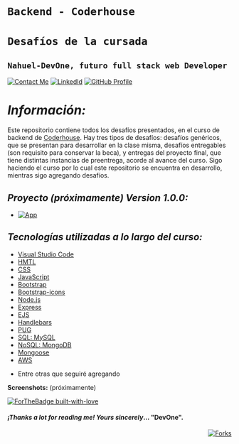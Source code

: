 # **`Backend - Coderhouse`** 
# **`Desafíos de la cursada`**
## **`Nahuel-DevOne, futuro full stack web Developer`**

[![Contact Me](https://img.shields.io/badge/Email-informational?style=for-the-badge&logo=Mail.Ru&logoColor=fff&color=red)](mailto:nahue.developer1@gmail.com)
[![LinkedId](https://img.shields.io/badge/LinkedIn-informational?style=for-the-badge&logo=linkedin&logoColor=fff&color=blue)](https://www.linkedin.com/in/nahuel-developer/)
[![GitHub Profile](https://img.shields.io/badge/GitHub-informational?style=for-the-badge&logo=GitHub&logoColor=fff&color=23272d)](https://github.com/Nahuel-DevOne)

# *Información:*

Este repositorio contiene todos los desafíos presentados, en el curso de backend de [Coderhouse](https://www.coderhouse.com/). 
Hay tres tipos de desafíos: desafíos genéricos, que se presentan para desarrollar en la clase misma, desafíos entregables (son requisito para conservar la beca), y entregas del proyecto final, que tiene distintas instancias de preentrega, acorde al avance del curso.
Sigo haciendo el curso por lo cual este repositorio se encuentra en desarrollo, mientras sigo agregando desafíos.

## *Proyecto (próximamente) Version 1.0.0:*

- [![App](https://img.shields.io/badge/Ecommerce-informational?style=for-the-badge&logo=node.js&logoColor=fff&color=darkgreen)](https://nahuel-devone.github.io/alura-geek/)

<!-- - Se usa como base de datos MongoDB -->

## *Tecnologías utilizadas a lo largo del curso:*

- [Visual Studio Code](https://code.visualstudio.com/)
- [HMTL](https://developer.mozilla.org/es/docs/Web/HTML)
- [CSS](https://developer.mozilla.org/es/docs/Web/CSS)
- [JavaScript](https://developer.mozilla.org/es/docs/Web/JavaScript)
- [Bootstrap](https://getbootstrap.com/)
- [Bootstrap-icons](https://icons.getbootstrap.com/)
- [Node.js](https://nodejs.org/es/)
- [Express](https://expressjs.com/)
- [EJS](https://ejs.co/)
- [Handlebars](https://handlebarsjs.com/)
- [PUG](https://pugjs.org/api/getting-started.html)
- [SQL: MySQL](https://www.mysql.com/)
- [NoSQL: MongoDB](https://www.mongodb.com/es)
- [Mongoose](https://mongoosejs.com/) 
- [AWS](https://aws.amazon.com/es/) 
<!-- - [otras](https://developer.mozilla.org/es/docs/Web/CSS)  -->
- Entre otras que seguiré agregando

<!-- # *Sobre el flujo de compra:*

- [![Gif](https://img.shields.io/badge/Gif-informational?style=for-the-badge&logoColor=fff&color=23272d)](public/flujo-compra.gif) -->

**Screenshots:** (próximamente)

<!-- ### 1. Home:
## ![](img/readme/portada-alura-geek.png) -->

<!-- ### 2. Detalle del producto seleccionado:

## ![](public/images/flujo-compra/detalle-producto.png)

### 3. Carrito de compras, con productos seleccionados:

## ![](public/images/flujo-compra/carrito-compra.png)

### 4. Carrito de compras, con productos y formulario completo:

## ![](public/images/flujo-compra/carrito-compra-final.png)
### 5. Fin de la compra y mensaje al usuario:

## ![](public/images/flujo-compra/carrito-compra-final-mensaje.png)

### 6. Si no hay productos en el carrito:

## ![](public/images/flujo-compra/carrito-vacio.png) -->

[![ForTheBadge built-with-love](http://ForTheBadge.com/images/badges/built-with-love.svg)](https://GitHub.com/Nahuel-Devone/)

#### *¡Thanks a lot for reading me!* _Yours sincerely_... "**DevOne**".

<div align="right">

  <!-- Contador de forks -->
  [![Forks][forks-shield]][forks-url]

  <!-- MARKDOWN LINKS & IMAGES -->
  <!-- https://www.markdownguide.org/basic-syntax/#reference-style-links -->
  [forks-shield]: https://img.shields.io/github/forks/nahuel-devone/ReadMeTemplate?style=for-the-badge
  [forks-url]: https://github.com/nahuel-devone/alura-geek/ReadMeTemplate/network/members

</div>